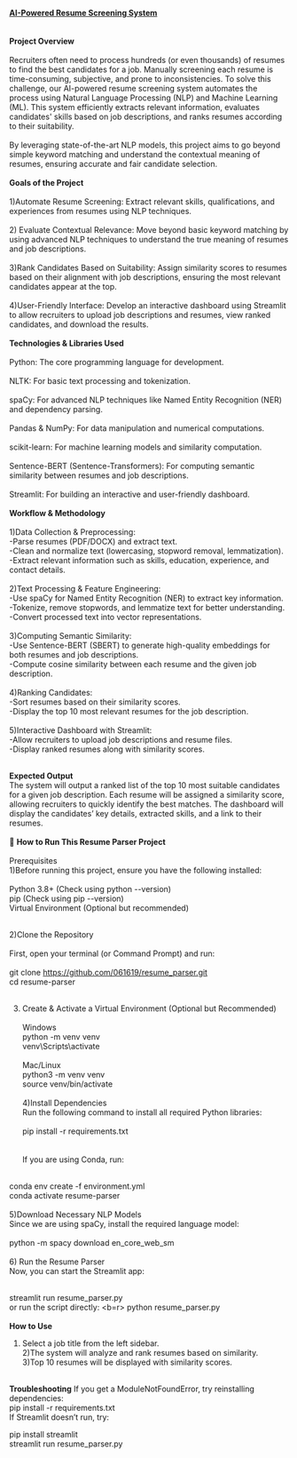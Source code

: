 <b><u>AI-Powered Resume Screening System</u></b>
<br><br>
<br><b> Project Overview</b>
<br><br>
Recruiters 
often need to process hundreds (or even thousands) of resumes to find the best candidates for a job. Manually screening each resume is time-consuming, subjective, and prone to inconsistencies. To solve this challenge, our AI-powered resume screening system automates the process using Natural Language Processing (NLP) and Machine Learning (ML). This system efficiently extracts relevant information, evaluates candidates' skills based on job descriptions, and ranks resumes according to their suitability.
<br><br>
By leveraging state-of-the-art NLP models, this project aims to go beyond simple keyword matching and understand the contextual meaning of resumes, ensuring accurate and fair candidate selection.
<br><br>
<b>Goals of the Project</b>
<br><br>
1)Automate Resume Screening: Extract relevant skills, qualifications, and experiences from resumes using NLP techniques.
<br><br>
2) Evaluate Contextual Relevance: Move beyond basic keyword matching by using advanced NLP techniques to understand the true meaning of resumes and job descriptions.
<br><br>
3)Rank Candidates Based on Suitability: Assign similarity scores to resumes based on their alignment with job descriptions, ensuring the most relevant candidates appear at the top.
<br><br>
4)User-Friendly Interface: Develop an interactive dashboard using Streamlit to allow recruiters to upload job descriptions and resumes, view ranked candidates, and download the results.
<br><br>
<b> Technologies & Libraries Used</b>
<br><br>
Python: The core programming language for development.
<br><br>
NLTK: For basic text processing and tokenization.
<br><br>
spaCy: For advanced NLP techniques like Named Entity Recognition (NER) and dependency parsing.
<br><br>
Pandas & NumPy: For data manipulation and numerical computations.
<br><br>
scikit-learn: For machine learning models and similarity computation.
<br><br>
Sentence-BERT (Sentence-Transformers): For computing semantic similarity between resumes and job descriptions.
<br><br>
Streamlit: For building an interactive and user-friendly dashboard.
<br><br>
<b>Workflow & Methodology</b>
<br><br>
1)Data Collection & Preprocessing:
<br>
-Parse resumes (PDF/DOCX) and extract text.
<br>
-Clean and normalize text (lowercasing, stopword removal, lemmatization).
<br>
-Extract relevant information such as skills, education, experience, and contact details.
<br><br>
2)Text Processing & Feature Engineering:
<br>
-Use spaCy for Named Entity Recognition (NER) to extract key information.
<br>
-Tokenize, remove stopwords, and lemmatize text for better understanding.
<br>
-Convert processed text into vector representations.
<br><br>
3)Computing Semantic Similarity:
<br>
-Use Sentence-BERT (SBERT) to generate high-quality embeddings for both resumes and job descriptions.
<br>
-Compute cosine similarity between each resume and the given job description.
<br><br>
4)Ranking Candidates:
<br>
-Sort resumes based on their similarity scores.
<br>
-Display the top 10 most relevant resumes for the job description.
<br><br>
5)Interactive Dashboard with Streamlit:
<br>
-Allow recruiters to upload job descriptions and resume files.
<br>
-Display ranked resumes along with similarity scores.
<br><br>

<b>Expected Output</b>
<br>
The system will output a ranked list of the top 10 most suitable candidates for a given job description. Each resume will be assigned a similarity score, allowing recruiters to quickly identify the best matches. The dashboard will display the candidates’ key details, extracted skills, and a link to their resumes.
<br><br>
🚀 <b>How to Run This Resume Parser Project</b><br><br>
Prerequisites
<br>
1)Before running this project, ensure you have the following installed:
<br><br>
Python 3.8+ (Check using python --version)<br>
pip (Check using pip --version)<br>
Virtual Environment (Optional but recommended)<br><br>

2)Clone the Repository<br><br>
First, open your terminal (or Command Prompt) and run:
<br><br>
git clone https://github.com/061619/resume_parser.git  <br>
cd resume-parser <br><br>

3) Create & Activate a Virtual Environment (Optional but Recommended)<br><br>
Windows<br>
python -m venv venv  <br>
venv\Scripts\activate  <br><br>
Mac/Linux<br>
python3 -m venv venv  <br>
source venv/bin/activate  <br><br>
4)Install Dependencies<br>
Run the following command to install all required Python libraries:
<br><br>
pip install -r requirements.txt  
<br><br>
If you are using Conda, run:
<br>
conda env create -f environment.yml  <br>
conda activate resume-parser  <br><br>
5)Download Necessary NLP Models<br>
Since we are using spaCy, install the required language model:
<br><br>
python -m spacy download en_core_web_sm  <br><br>
6) Run the Resume Parser<br>
Now, you can start the Streamlit app:
<br><br>

streamlit run resume_parser.py  <br>
or run the script directly:
<b=r>
python resume_parser.py  <br><br>
<b>How to Use</b><br>
1) Select a job title from the left sidebar.<br>
2)The system will analyze and rank resumes based on similarity.<br>
3)Top 10 resumes will be displayed with similarity scores.<br>
<br>
<b>Troubleshooting</b>
If you get a ModuleNotFoundError, try reinstalling dependencies:<br>
pip install -r requirements.txt  <br>
If Streamlit doesn’t run, try:<br>

pip install streamlit <br> 
streamlit run resume_parser.py
